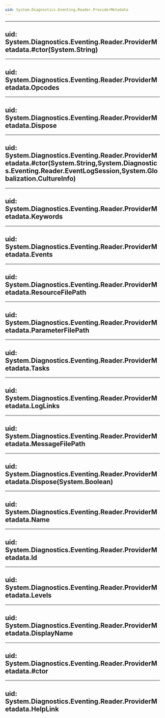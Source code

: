 ```yaml
---
uid: System.Diagnostics.Eventing.Reader.ProviderMetadata
---
```


---
uid: System.Diagnostics.Eventing.Reader.ProviderMetadata.#ctor(System.String)
---

---
uid: System.Diagnostics.Eventing.Reader.ProviderMetadata.Opcodes
---

---
uid: System.Diagnostics.Eventing.Reader.ProviderMetadata.Dispose
---

---
uid: System.Diagnostics.Eventing.Reader.ProviderMetadata.#ctor(System.String,System.Diagnostics.Eventing.Reader.EventLogSession,System.Globalization.CultureInfo)
---

---
uid: System.Diagnostics.Eventing.Reader.ProviderMetadata.Keywords
---

---
uid: System.Diagnostics.Eventing.Reader.ProviderMetadata.Events
---

---
uid: System.Diagnostics.Eventing.Reader.ProviderMetadata.ResourceFilePath
---

---
uid: System.Diagnostics.Eventing.Reader.ProviderMetadata.ParameterFilePath
---

---
uid: System.Diagnostics.Eventing.Reader.ProviderMetadata.Tasks
---

---
uid: System.Diagnostics.Eventing.Reader.ProviderMetadata.LogLinks
---

---
uid: System.Diagnostics.Eventing.Reader.ProviderMetadata.MessageFilePath
---

---
uid: System.Diagnostics.Eventing.Reader.ProviderMetadata.Dispose(System.Boolean)
---

---
uid: System.Diagnostics.Eventing.Reader.ProviderMetadata.Name
---

---
uid: System.Diagnostics.Eventing.Reader.ProviderMetadata.Id
---

---
uid: System.Diagnostics.Eventing.Reader.ProviderMetadata.Levels
---

---
uid: System.Diagnostics.Eventing.Reader.ProviderMetadata.DisplayName
---

---
uid: System.Diagnostics.Eventing.Reader.ProviderMetadata.#ctor
---

---
uid: System.Diagnostics.Eventing.Reader.ProviderMetadata.HelpLink
---
